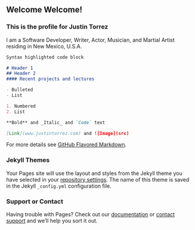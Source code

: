 ## Welcome Welcome!


### This is the profile for Justin Torrez

I am a Software Developer, Writer, Actor, Musician, and Martial Artist residing in New Mexico, U.S.A. 

```markdown
Syntax highlighted code block

# Header 1
## Header 2
#### Recent projects and lectures

- Bulleted
- List

1. Numbered
2. List

**Bold** and _Italic_ and `Code` text

[Link](www.justintorrez.com) and ![Image](src)
```

For more details see [GitHub Flavored Markdown](https://guides.github.com/features/mastering-markdown/).

### Jekyll Themes

Your Pages site will use the layout and styles from the Jekyll theme you have selected in your [repository settings](https://github.com/JTdevelop/jtdevelop.github.io/settings). The name of this theme is saved in the Jekyll `_config.yml` configuration file.

### Support or Contact

Having trouble with Pages? Check out our [documentation](https://help.github.com/categories/github-pages-basics/) or [contact support](https://github.com/contact) and we’ll help you sort it out.
